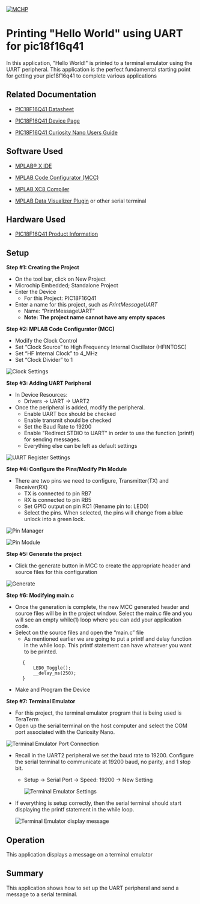 
[![MCHP](images/microchip.png)](https://www.microchip.com)

# Printing "Hello World" using UART for pic18f16q41
  In this application, "Hello World!" is printed to a terminal emulator using the UART peripheral. This application is the perfect fundamental starting point for getting your pic18f16q41 to complete various applications


## Related Documentation

* [PIC18F16Q41 Datasheet](https://ww1.microchip.com/downloads/en/DeviceDoc/PIC18F06-16Q41-DataSheet-40002214C.pdf)

* [PIC18F16Q41 Device Page](https://www.microchip.com/wwwproducts/en/PIC18F16Q41)

* [PIC18F16Q41 Curiosity Nano Users Guide](https://ww1.microchip.com/downloads/en/DeviceDoc/PIC18F16Q41-Curiosity-Nano-Hardware-User-Guide-DS50003048A.pdf)



## Software Used

* [MPLAB® X IDE](https://www.microchip.com/en-us/development-tools-tools-and-software/mplab-x-ide)
* [MPLAB Code Configurator (MCC)](https://www.microchip.com/mplab/mplab-code-configurator)
* [MPLAB XC8 Compiler](https://www.microchip.com/en-us/development-tools-tools-and-software/mplab-xc-compilers)

* [MPLAB Data Visualizer Plugin](https://www.microchip.com/en-us/development-tools-tools-and-software/embedded-software-center/mplab-data-visualizer) or other serial terminal


## Hardware Used

* [PIC18F16Q41 Product Information](https://www.microchip.com/wwwproducts/en/PIC18F16Q41)

## Setup

**Step #1: Creating the Project**
+ On the tool bar, click on New Project
+ Microchip Embedded; Standalone Project
+ Enter the Device
  + For this Project: PIC18F16Q41
+ Enter a name for this project, such as *PrintMessageUART*
  + Name: “PrintMessageUART”
  + **Note: The project name cannot have any empty spaces**


**Step #2: MPLAB Code Configurator (MCC)**

+	Modify the Clock Control
  +	Set “Clock Source” to High Frequency Internal Oscillator (HFINTOSC)
  + Set “HF Internal Clock” to 4_MHz
  + Set “Clock Divider” to 1

  ![Clock Settings](images/Picture1.PNG)


**Step #3: Adding UART Peripheral**

+ In Device Resources:
  + Drivers &rarr; UART &rarr; UART2
+ Once the peripheral is added, modify the peripheral.
  +	Enable UART box should be checked
  + Enable transmit should be checked
  + Set the Baud Rate to 19200
  +	Enable "Redirect STDIO to UART" in order to use the function (printf) for sending messages.
  + Everything else can be left as default settings

![UART Register Settings](images/Picture2.PNG)


  **Step #4: Configure the Pins/Modify Pin Module**
  + There are two pins we need to configure, Transmitter(TX) and Receiver(RX)
    + TX is connected to pin RB7
    + RX is connected to pin RB5
    + Set GPIO output on pin RC1 (Rename pin to: LED0)
    +	Select the pins. When selected, the pins will change from a blue unlock into a green lock.

![Pin Manager](images/Picture3.PNG)

![Pin Module](images/Picture4.PNG)


  **Step #5: Generate the project**
  + Click the generate button in MCC to create the appropriate header and source files for this configuration

![Generate](images/Picture5.PNG)


  **Step #6: Modifying main.c**
  + Once the generation is complete, the new MCC generated header and source files will be in the project window. Select the main.c file and you will see an empty while(1) loop where you can add your application code.
  + Select on the source files and open the “main.c” file
    +	As mentioned earlier we are going to put a printf and delay function in the while loop. This printf statement can have whatever you want to be printed.



```     while(1)
      {
          LED0_Toggle();
          __delay_ms(250);
      }
  ```


  + Make and Program the Device


  **Step #7: Terminal Emulator**

  + For this project, the terminal emulator program that is being used is TeraTerm
  + Open up the serial terminal on the host computer and select the COM port associated with the Curiosity Nano.

 ![Terminal Emulator Port Connection](images/Picture10.PNG)

  + Recall in the UART2 peripheral we set the baud rate to 19200. Configure the serial terminal to communicate at 19200 baud, no parity, and 1 stop bit.
    + Setup &rarr; Serial Port &rarr; Speed: 19200 &rarr; New Setting

      ![Terminal Emulator Settings](images/Picture8.1.PNG)

  + If everything is setup correctly, then the serial terminal should start displaying the printf statement in the while loop.

    ![Terminal Emulator display message](images/Picture9.png)

## Operation

This application displays a message on a terminal emulator

## Summary

This application shows how to set up the UART peripheral and send a message to a serial terminal.
